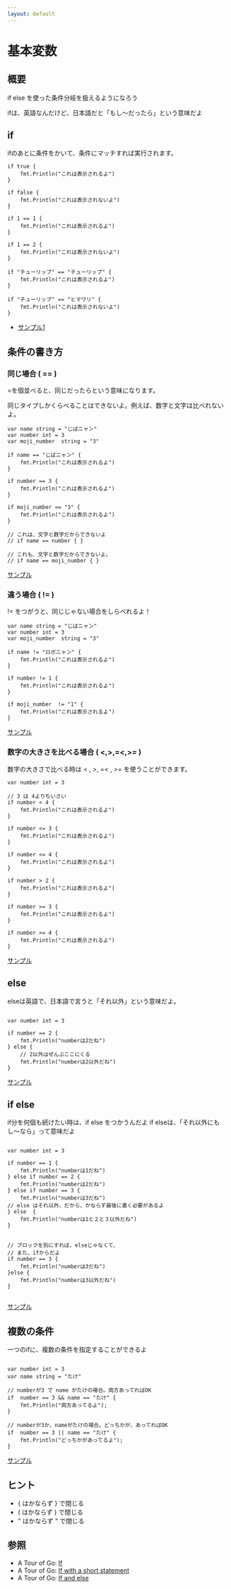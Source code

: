 ```yaml
---
layout: default
---
```


# 基本変数

## 概要

if else を使った条件分岐を扱えるようになろう

ifは、英語なんだけど、日本語だと「もし〜だったら」という意味だよ

## if


ifのあとに条件をかいて、条件にマッチすれば実行されます。

```
if true {
    fmt.Println("これは表示されるよ")
}

if false {
    fmt.Println("これは表示されないよ")
}

if 1 == 1 {
    fmt.Println("これは表示されるよ")
}

if 1 == 2 {
    fmt.Println("これは表示されないよ")
}

if "チューリップ" == "チューリップ" {
    fmt.Println("これは表示されるよ")
}

if "チューリップ" == "ヒマワリ" {
    fmt.Println("これは表示されないよ")
}
```

* [サンプル1](http://play.golang.org/p/kAnIlTuvbP)


## 条件の書き方

### 同じ場合 ( == )

=を個並べると、同じだったらという意味になります。

同じタイプしかくらべることはできないよ。例えば、数字と文字は比べれないよ。

```
var name string = "じばニャン"
var number int = 3
var moji_number  string = "3"

if name == "じばニャン" {
    fmt.Println("これは表示されるよ")
}

if number == 3 {
    fmt.Println("これは表示されるよ")
}

if moji_number == "3" {
    fmt.Println("これは表示されるよ")
}

// これは、文字と数字だからできないよ
// if name == number { }

// これも、文字と数字だからできないよ。
// if name == moji_number { }

```
[サンプル](http://play.golang.org/p/M0ZH96KOI2)


### 違う場合 ( != )


!= をつがうと、同じじゃない場合をしらべれるよ！

```
var name string = "じばニャン"
var number int = 3
var moji_number  string = "3"

if name != "ロボニャン" {
    fmt.Println("これは表示されるよ")
}

if number != 1 {
    fmt.Println("これは表示されるよ")
}

if moji_number  != "1" {
    fmt.Println("これは表示されるよ")
}

```
[サンプル](http://play.golang.org/p/BgWSVJ2qh_)

### 数字の大きさを比べる場合 ( <,>,=<,>= )

数字の大きさで比べる時は < , >,  =< , >= を使うことができます。

```
var number int = 3

// 3 は 4よりちいさい
if number < 4 {
    fmt.Println("これは表示されるよ")
}

if number <= 3 {
    fmt.Println("これは表示されるよ")
}

if number <= 4 {
    fmt.Println("これは表示されるよ")
}

if number > 2 {
    fmt.Println("これは表示されるよ")
}

if number >= 3 {
    fmt.Println("これは表示されるよ")
}

if number >= 4 {
    fmt.Println("これは表示されるよ")
}

```

[サンプル](http://play.golang.org/p/zJKS36h_w9)

## else 

elseは英語で、日本語で言うと「それ以外」という意味だよ。

```

var number int = 3

if number == 2 {
    fmt.Println("numberは2だね")
} else {
    // 2以外はぜんぶここにくる
    fmt.Println("numberは2以外だね")
}

```
[サンプル](http://play.golang.org/p/b9H3PQfmV8)


## if else 

if分を何個も続けたい時は、if else をつかうんだよ
if elseは、「それ以外にもし〜なら」って意味だよ

```

var number int = 3

if number == 1 {
    fmt.Println("numberは1だね")
} else if number == 2 {
    fmt.Println("numberは2だね")
} else if number == 3 {
    fmt.Println("numberは3だね")
// else はそれ以外、だから、かならず最後に書く必要があるよ
} else  {
    fmt.Println("numberは1と２と３以外だね")
}


// ブロックを別にすれば、elseじゃなくて、
// また、ifからだよ
if number == 3 {
    fmt.Println("numberは3だね")
}else {
    fmt.Println("numberは3以外だね")
}


```
[サンプル](http://play.golang.org/p/npD5k0weT8)


## 複数の条件

一つのifに、複数の条件を指定することができるよ


```

var number int = 3
var name string = "たけ"

// numberが3 で name がたけの場合。両方あってればOK
if  number == 3 && name == "たけ" {
    fmt.Println("両方あってるよ");
}

// numberが3か、nameがたけの場合。どっちかが、あってればOK
if  number == 3 || name == "たけ" {
    fmt.Println("どっちかがあってるよ");
}

```
[サンプル](http://play.golang.org/p/mQ7iAYCvT-)


## ヒント

* { はかならず } で閉じる
* ( はかならず ) で閉じる
* " はかならず " で閉じる

## 参照

- A Tour of Go: [If](https://go-tour-jp.appspot.com/flowcontrol/5)
- A Tour of Go: [If with a short statement](https://go-tour-jp.appspot.com/flowcontrol/6)
- A Tour of Go: [If and else](https://go-tour-jp.appspot.com/flowcontrol/7)

